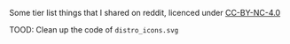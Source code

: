 Some tier list things that I shared on reddit, licenced under [CC-BY-NC-4.0](https://creativecommons.org/licenses/by-nc/4.0/)

TOOD: Clean up the code of `distro_icons.svg`
